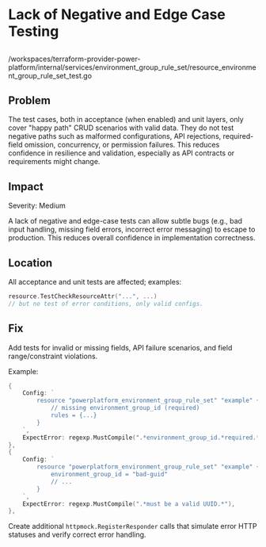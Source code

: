 # Lack of Negative and Edge Case Testing

##

/workspaces/terraform-provider-power-platform/internal/services/environment_group_rule_set/resource_environment_group_rule_set_test.go

## Problem

The test cases, both in acceptance (when enabled) and unit layers, only cover "happy path" CRUD scenarios with valid data. They do not test negative paths such as malformed configurations, API rejections, required-field omission, concurrency, or permission failures. This reduces confidence in resilience and validation, especially as API contracts or requirements might change.

## Impact

Severity: Medium

A lack of negative and edge-case tests can allow subtle bugs (e.g., bad input handling, missing field errors, incorrect error messaging) to escape to production. This reduces overall confidence in implementation correctness.

## Location

All acceptance and unit tests are affected; examples:

```go
resource.TestCheckResourceAttr("...", ...)
// but no test of error conditions, only valid configs.
```

## Fix

Add tests for invalid or missing fields, API failure scenarios, and field range/constraint violations.

Example:

```go
{
	Config: `
		resource "powerplatform_environment_group_rule_set" "example" {
			// missing environment_group_id (required)
			rules = {...}
		}
	`,
	ExpectError: regexp.MustCompile(".*environment_group_id.*required.*"),
},
{
	Config: `
		resource "powerplatform_environment_group_rule_set" "example" {
			environment_group_id = "bad-guid"
			// ...
		}
	`,
	ExpectError: regexp.MustCompile(".*must be a valid UUID.*"),
},
```

Create additional `httpmock.RegisterResponder` calls that simulate error HTTP statuses and verify correct error handling.
